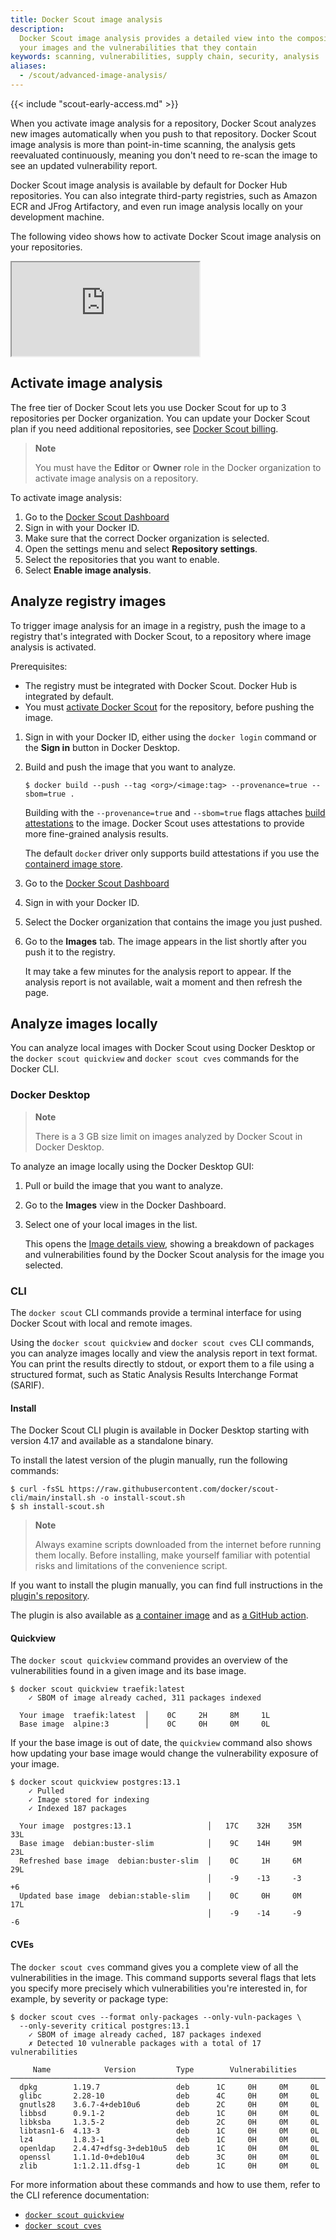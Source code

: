 ```yaml
---
title: Docker Scout image analysis
description:
  Docker Scout image analysis provides a detailed view into the composition of
  your images and the vulnerabilities that they contain
keywords: scanning, vulnerabilities, supply chain, security, analysis
aliases:
  - /scout/advanced-image-analysis/
---
```


{{< include "scout-early-access.md" >}}

When you activate image analysis for a repository, Docker Scout analyzes new
images automatically when you push to that repository. Docker Scout image
analysis is more than point-in-time scanning, the analysis gets reevaluated
continuously, meaning you don't need to re-scan the image to see an updated
vulnerability report.

Docker Scout image analysis is available by default for Docker Hub
repositories. You can also integrate third-party registries, such as Amazon ECR
and JFrog Artifactory, and even run image analysis locally on your development
machine.

The following video shows how to activate Docker Scout image analysis on your
repositories.

<iframe class="border-0 w-full aspect-video mb-8" allow="fullscreen" src="https://www.loom.com/embed/a6fb14ede0a94d0d984edf6cf16604e0?sid=ba34f694-32a6-4b74-b3f8-9cc6b80ef66f"></iframe>

## Activate image analysis

The free tier of Docker Scout lets you use Docker Scout for up to 3
repositories per Docker organization. You can update your Docker Scout plan if
you need additional repositories, see [Docker Scout
billing](../billing/scout-billing.md).

> **Note**
>
> You must have the **Editor** or **Owner** role in the Docker organization to
> activate image analysis on a repository.

To activate image analysis:

1. Go to the [Docker Scout Dashboard](https://scout.docker.com/)
2. Sign in with your Docker ID.
3. Make sure that the correct Docker organization is selected.
4. Open the settings menu and select **Repository settings**.
5. Select the repositories that you want to enable.
6. Select **Enable image analysis**.

## Analyze registry images

To trigger image analysis for an image in a registry, push the image to a registry that's
integrated with Docker Scout, to a repository where image analysis is
activated.

Prerequisites:

- The registry must be integrated with Docker Scout. Docker Hub is integrated
  by default.
- You must [activate Docker Scout](#activate-image-analysis) for the
  repository, before pushing the image.

1. Sign in with your Docker ID, either using the `docker login` command or the
   **Sign in** button in Docker Desktop.
2. Build and push the image that you want to analyze.

   ```console
   $ docker build --push --tag <org>/<image:tag> --provenance=true --sbom=true .
   ```

   Building with the `--provenance=true` and `--sbom=true` flags attaches
   [build attestations](../build/attestations/_index.md) to the image. Docker
   Scout uses attestations to provide more fine-grained analysis results.

   The default `docker` driver only supports build attestations if you use the
   [containerd image store](../desktop/containerd/_index.md).

3. Go to the [Docker Scout Dashboard](https://scout.docker.com/)
4. Sign in with your Docker ID.
5. Select the Docker organization that contains the image you just pushed.
6. Go to the **Images** tab. The image appears in the list shortly after you
   push it to the registry.

   It may take a few minutes for the analysis report to appear. If the analysis
   report is not available, wait a moment and then refresh the page.

## Analyze images locally

You can analyze local images with Docker Scout using Docker Desktop or the
`docker scout quickview` and `docker scout cves` commands for the Docker CLI.

### Docker Desktop

> **Note**
>
> There is a 3 GB size limit on images analyzed by Docker Scout in Docker
> Desktop.

To analyze an image locally using the Docker Desktop GUI:

1. Pull or build the image that you want to analyze.
2. Go to the **Images** view in the Docker Dashboard.
3. Select one of your local images in the list.

   This opens the [Image details view](./image-details-view.md), showing a
   breakdown of packages and vulnerabilities found by the Docker Scout analysis
   for the image you selected.

### CLI

The `docker scout` CLI commands provide a terminal interface for using Docker
Scout with local and remote images.

Using the `docker scout quickview` and `docker scout cves` CLI commands, you
can analyze images locally and view the analysis report in text format. You can
print the results directly to stdout, or export them to a file using a
structured format, such as Static Analysis Results Interchange Format (SARIF).

#### Install

The Docker Scout CLI plugin is available in Docker Desktop starting with
version 4.17 and available as a standalone binary.

To install the latest version of the plugin manually, run the following
commands:

```console
$ curl -fsSL https://raw.githubusercontent.com/docker/scout-cli/main/install.sh -o install-scout.sh
$ sh install-scout.sh
```

> **Note**
>
> Always examine scripts downloaded from the internet before running them
> locally. Before installing, make yourself familiar with potential risks and
> limitations of the convenience script.

If you want to install the plugin manually, you can find full instructions in
the [plugin's repository](https://github.com/docker/scout-cli).

The plugin is also available as [a container image](https://hub.docker.com/r/docker/scout-cli)
and as [a GitHub action](https://github.com/docker/scout-action).

#### Quickview

The `docker scout quickview` command provides an overview of the
vulnerabilities found in a given image and its base image.

```console
$ docker scout quickview traefik:latest
    ✓ SBOM of image already cached, 311 packages indexed

  Your image  traefik:latest  │    0C     2H     8M     1L
  Base image  alpine:3        │    0C     0H     0M     0L
```

If your the base image is out of date, the `quickview` command also shows how
updating your base image would change the vulnerability exposure of your image.

```console
$ docker scout quickview postgres:13.1
    ✓ Pulled
    ✓ Image stored for indexing
    ✓ Indexed 187 packages

  Your image  postgres:13.1                 │   17C    32H    35M    33L
  Base image  debian:buster-slim            │    9C    14H     9M    23L
  Refreshed base image  debian:buster-slim  │    0C     1H     6M    29L
                                            │    -9    -13     -3     +6
  Updated base image  debian:stable-slim    │    0C     0H     0M    17L
                                            │    -9    -14     -9     -6
```

#### CVEs

The `docker scout cves` command gives you a complete view of all the
vulnerabilities in the image. This command supports several flags that lets you
specify more precisely which vulnerabilities you're interested in, for example,
by severity or package type:

```console
$ docker scout cves --format only-packages --only-vuln-packages \
  --only-severity critical postgres:13.1
    ✓ SBOM of image already cached, 187 packages indexed
    ✗ Detected 10 vulnerable packages with a total of 17 vulnerabilities

     Name            Version         Type        Vulnerabilities
───────────────────────────────────────────────────────────────────────────
  dpkg        1.19.7                 deb      1C     0H     0M     0L
  glibc       2.28-10                deb      4C     0H     0M     0L
  gnutls28    3.6.7-4+deb10u6        deb      2C     0H     0M     0L
  libbsd      0.9.1-2                deb      1C     0H     0M     0L
  libksba     1.3.5-2                deb      2C     0H     0M     0L
  libtasn1-6  4.13-3                 deb      1C     0H     0M     0L
  lz4         1.8.3-1                deb      1C     0H     0M     0L
  openldap    2.4.47+dfsg-3+deb10u5  deb      1C     0H     0M     0L
  openssl     1.1.1d-0+deb10u4       deb      3C     0H     0M     0L
  zlib        1:1.2.11.dfsg-1        deb      1C     0H     0M     0L
```

For more information about these commands and how to use them, refer to the CLI
reference documentation:

- [`docker scout quickview`](../engine/reference/commandline/scout_quickview.md)
- [`docker scout cves`](../engine/reference/commandline/scout_cves.md)

